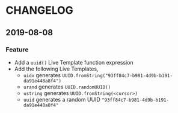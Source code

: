 # CHANGELOG

## 2019-08-08
### Feature
- Add a `uuid()` Live Template function expression
- Add the following Live Templates,
  - `uidx` generates `UUID.fromString("93ff84c7-b981-4d9b-b191-da91e448a8f4")`
  - `urand` generates `UUID.randomUUID()`
  - `ustring` generates `UUID.fromString(<cursor>)`
  - `uuid` generates a random UUID `"93ff84c7-b981-4d9b-b191-da91e448a8f4"`
